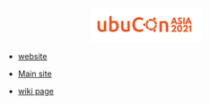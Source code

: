 <p align="center">
<img src="https://github.com/varghesejose2020/Ubucon-Asia/blob/main/img/ubuCon_logo_or.png" width="200px"
</p>
  
  - [website](https://2021.ubucon.asia/)
  
  - [Main site](https://www.ubucon.asia/)
  - [wiki page](https://wiki.ubuntu.com/UbuconAsia/)
